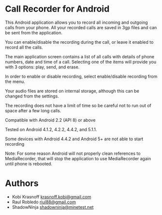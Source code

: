 # Call Recorder for Android

This Android application allows you to record all incoming and outgoing calls from your phone. All your recorded calls are saved in 3gp files and can be sent from the application.

You can enable/disable the recording during the call, or leave it enabled to record all the calls.

The main application screen contains a list of all calls with details of phone numbers, date and time of a call.
Selecting one of the items will provide you with 3 options: play, send, and erase.

In order to enable or disable recording, select enable/disable recording from the menu.

Your audio files are stored on internal storage, although this can be changed from the settings.

The recording does not have a limit of time so be careful not to run out of space after a few long calls.

Compatible with Android 2.2 (API 8) or above

Tested on Android 4.1.2, 4.2.2, 4.4.2, and 5.1.1.

Some devices with Android 4.4.2 and Android 5+ are not able to start recording

Note: For some reason Android will not properly clean references to MediaRecorder, that will stop the application to use MediaRecorder again until phone is rebooted.


# Authors

 * Kobi Krasnoff <krasnoff.kobi@gmail.com>
 * Raul Robledo <riul88@gmail.com>
 * ShadowNinja <shadowninja@minetest.net>

